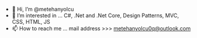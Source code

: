 - 👋 Hi, I’m @metehanyolcu
- 👀 I’m interested in ... C#, .Net and .Net Core, Design Patterns, MVC, CSS, HTML, JS
- 📫 How to reach me ... mail address >>> metehanyolcu0q@outlook.com

<!---
metehanyolcu/metehanyolcu is a ✨ special ✨ repository because its `README.md` (this file) appears on your GitHub profile.
You can click the Preview link to take a look at your changes.
--->
